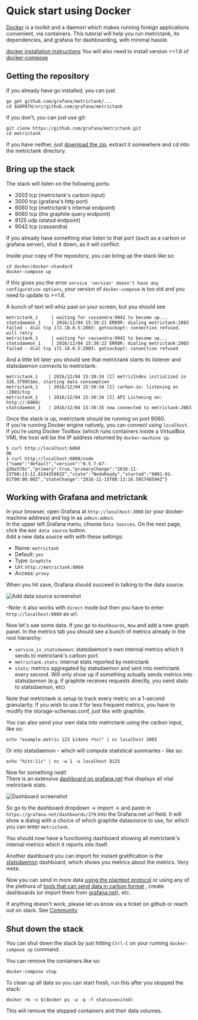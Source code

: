 # Quick start using Docker

[Docker](docker.io) is a toolkit and a daemon which makes running foreign applications convenient, via containers.
This tutorial will help you run metrictank, its dependencies, and grafana for dashboarding, with minimal hassle.

[docker installation instructions](https://www.docker.com/products/overview)
You will also need to install version >=1.6 of [docker-compose](https://docs.docker.com/compose/)

## Getting the repository

If you already have go installed, you can just: 

```
go get github.com/grafana/metrictank/...
cd $GOPATH/src/github.com/grafana/metrictank
```

If you don't, you can just use git:

```
git clone https://github.com/grafana/metrictank.git
cd metrictank
```

If you have neither, just [download the zip](https://github.com/grafana/metrictank/archive/master.zip), extract it somewhere and cd into the metrictank directory.

## Bring up the stack

The stack will listen on the following ports:

* 2003 tcp (metrictank's carbon input)
* 3000 tcp (grafana's http port)
* 6060 tcp (metrictank's internal endpoint)
* 8080 tcp (the graphite query endpoint)
* 8125 udp (statsd endpoint)
* 9042 tcp (cassandra)

If you already have something else listen to that port (such as a carbon or grafana server), shut it down, as it will conflict.


Inside your copy of the repository, you can bring up the stack like so:

```
cd docker/docker-standard
docker-compose up
```

If this gives you the error `service 'version' doesn't have any configuration options`,
your version of `docker-compose` is too old and you need to update to >=1.6.

A bunch of text will whiz past on your screen, but you should see

```
metrictank_1     | waiting for cassandra:9042 to become up...
statsdaemon_1    | 2016/12/04 15:30:21 ERROR: dialing metrictank:2003 failed - dial tcp 172.18.0.5:2003: getsockopt: connection refused. will retry
metrictank_1     | waiting for cassandra:9042 to become up...
statsdaemon_1    | 2016/12/04 15:30:22 ERROR: dialing metrictank:2003 failed - dial tcp 172.18.0.5:2003: getsockopt: connection refused
```

And a little bit later you should see that metrictank starts its listener and statsdaemon connects to metrictank:

```
metrictank_1    | 2016/12/04 15:30:34 [I] metricIndex initialized in 326.379951ms. starting data consumption
metrictank_1    | 2016/12/04 15:30:34 [I] carbon-in: listening on :2003/tcp
metrictank_1    | 2016/12/04 15:30:34 [I] API Listening on: http://:6060/
statsdaemon_1   | 2016/12/04 15:30:35 now connected to metrictank:2003
```

Once the stack is up, metrictank should be running on port 6060.  
If you're running Docker engine natively, you can connect using `localhost`. If you're using Docker Toolbox (which runs containers inside a VirtualBox VM), the host will be the IP address returned by `docker-machine ip`.

```
$ curl http://localhost:6060
OK
$ curl http://localhost:6060/node
{"name":"default","version":"0.5.7-67-g3be576c","primary":true,"primaryChange":"2016-11-15T08:13:12.819435983Z","state":"NodeReady","started":"0001-01-01T00:00:00Z","stateChange":"2016-11-15T08:13:16.591748594Z"}
```

## Working with Grafana and metrictank

In your browser, open Grafana at `http://localhost:3000` (or your docker-machine address) and log in as `admin:admin`.  
In the upper left Grafana menu, choose `Data Sources`. On the next page, click the `Add data source` button.  
Add a new data source with with these settings:

* Name: `metrictank`
* Default: `yes`
* Type: `Graphite`
* Url: `http://metrictank:6060`
* Access: `proxy`

When you hit save, Grafana should succeed in talking to the data source.

![Add data source screenshot](https://raw.githubusercontent.com/grafana/metrictank/master/docs/assets/add-datasource-docker.png)

-Note: it also works with `direct` mode but then you have to enter `http://localhost:6060` as url.


Now let's see some data.  If you go to `Dashboards`, `New` and add a new graph panel.
In the metrics tab you should see a bunch of metrics already in the root hierarchy:

* `service_is_statsdaemon`: statsdaemon's own internal metrics which it sends to metrictank's carbon port.
* `metrictank.stats`: internal stats reported by metrictank
* `stats`: metrics aggregated by statsdaemon and sent into metrictank every second. Will only show up if something actually sends
  metrics into statsdaemon (e.g. if graphite receives requests directly, you send stats to statsdaemon, etc)


Note that metrictank is setup to track every metric on a 1-second granularity.  If you wish to use it for less frequent metrics,
you have to modify the storage-schemas.conf, just like with graphite.

You can also send your own data into metrictank using the carbon input, like so:

```
echo "example.metric 123 $(date +%s)" | nc localhost 2003
```

Or into statsdaemon - which will compute statistical summaries - like so:

```
echo "hits:1|c" | nc -w 1 -u localhost 8125
```


Now for something neat!  
There is an extensive [dashboard on grafana.net](https://grafana.net/dashboards/279) that displays all vital metrictank stats.

![Dashboard screenshot](https://raw.githubusercontent.com/grafana/metrictank/master/docs/assets/dashboard-screenshot.png)

So go to the dashboard dropdown -> import -> and paste in `https://grafana.net/dashboards/279` into the Grafana.net url field.
It will show a dialog with a choice of which graphite datasource to use, for which you can enter `metrictank`.

You should now have a functioning dashboard showing all metrictank's internal metrics which it reports into itself.

Another dashboard you can import for instant gratification is the [statsdaemon](https://grafana.net/dashboards/297) dashboard, which shows you
metrics about the metrics.  Very meta.

Now you can send in more data [using the plaintext protocol](http://graphite.readthedocs.io/en/latest/feeding-carbon.html) or using any
of the plethora of [tools that can send data in carbon format](http://graphite.readthedocs.io/en/latest/tools.html)
, create dashboards (or import them from [grafana.net](https://grafana.net)), etc.

If anything doesn't work, please let us know via a ticket on github or reach out on slack. See
[Community](https://github.com/grafana/metrictank/blob/master/docs/community.md)


## Shut down the stack

You can shut down the stack by just hitting `Ctrl-C` on your running `docker-compose up` command.


You can remove the containers like so:
```
docker-compose stop
```

To clean up all data so you can start fresh, run this after you stopped the stack:
```
docker rm -v $(docker ps -a -q -f status=exited)
```
This will remove the stopped containers and their data volumes.
